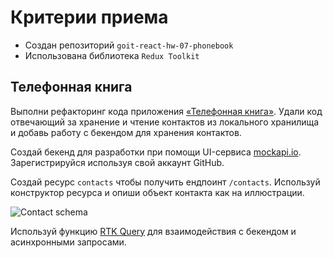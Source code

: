 # Критерии приема

- Создан репозиторий `goit-react-hw-07-phonebook`
- Использована библиотека `Redux Toolkit`

## Телефонная книга

Выполни рефакторинг кода приложения
[«Телефонная книга»](https://github.com/Eduard-Konovka/goit-react-hw-06-phonebook).
Удали код отвечающий за хранение и чтение контактов из локального хранилища и
добавь работу с бекендом для хранения контактов.

Создай бекенд для разработки при помощи UI-сервиса
[mockapi.io](https://mockapi.io). Зарегистрируйся используя свой аккаунт GitHub.

Создай ресурс `contacts` чтобы получить ендпоинт `/contacts`. Используй
конструктор ресурса и опиши объект контакта как на иллюстрации.

<img src="https://github.com/goitacademy/react-homework/blob/master/homework-07/resource.png" alt="Contact schema" with="400" />

Используй функцию [RTK Query](https://redux-toolkit.js.org/rtk-query/overview)
для взаимодействия с бекендом и асинхронными запросами.
